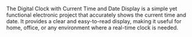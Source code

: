 The Digital Clock with Current Time and Date Display is a simple yet functional electronic project that accurately shows the current time and date. It provides a clear and easy-to-read display, making it useful for home, office, or any environment where a real-time clock is needed.

